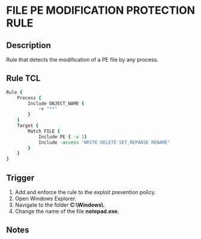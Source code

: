 # FILE PE MODIFICATION PROTECTION RULE

## Description
Rule that detects the modification of a PE file by any process.

## Rule TCL
```tcl
Rule {
    Process {
        Include OBJECT_NAME {
            -v "**"
        }
    }
    Target {
        Match FILE {
            Include PE { -v 1}
            Include -access "WRITE DELETE SET_REPARSE RENAME"
        }
    }
}
```

## Trigger
1. Add and enforce the rule to the exploit prevention policy.
2. Open Windows Explorer.
3. Navigate to the folder **C:\\Windows\\**.
4. Change the name of the file **notepad.exe**.

## Notes